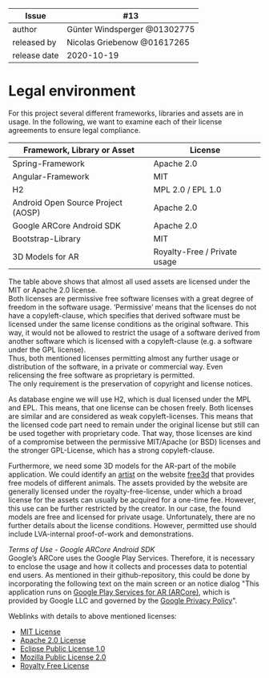 | Issue        | #13 |
| ------------ | -- |
| author       | Günter Windsperger @01302775|
| released by  | Nicolas Griebenow @01617265 |
| release date | 2020-10-19 |


# Legal environment
For this project several different frameworks, libraries and assets are in usage. In the following, we want to examine each of their license agreements to ensure legal compliance.

| Framework, Library or Asset         | License    |
| ----------------------------------- | ---------- |
| Spring-Framework                    | Apache 2.0 |
| Angular-Framework                   | MIT |
| H2                                  | MPL 2.0 / EPL 1.0  |
| Android Open Source Project (AOSP)  | Apache 2.0 |
| Google ARCore Android SDK           | Apache 2.0 |
| Bootstrap-Library                   | MIT |
| 3D Models for AR                    | Royalty-Free / Private usage |


The table above shows that almost all used assets are licensed under the MIT or Apache 2.0 license.  
Both licenses are permissive free software licenses with a great degree of freedom in the software usage. ‘Permissive’ means that the licenses do not have a copyleft-clause, which specifies that derived software must be licensed under the same license conditions as the original software. This way, it would not be allowed to restrict the usage of a software derived from another software which is licensed with a copyleft-clause (e.g. a software under the GPL license).  
Thus, both mentioned licenses permitting almost any further usage or distribution of the software, in a private or commercial way. Even relicensing the free software as proprietary is permitted.   
The only requirement is the preservation of copyright and license notices.  

As database engine we will use H2, which is dual licensed under the MPL and EPL. This means, that one license can be chosen freely. Both licenses are similar and are considered as weak copyleft-licenses. This means that the licensed code part need to remain under the original license but still can be used together with proprietary code. That way, those licenses are kind of a compromise between the permissive MIT/Apache (or BSD) licenses and the stronger GPL-License, which has a strong copyleft-clause.

Furthermore, we need some 3D models for the AR-part of the mobile application. We could identify an [artist](https://free3d.com/de/user/printable_models) on the website [free3d](https://free3d.com) that provides free models of different animals.
The assets provided by the website are generally licensed under the royalty-free-license, under which a broad license for the assets can usually be acquired for a one-time fee. However, this use can be further restricted by the creator. In our case, the found models are free and licensed for private usage. Unfortunately, there are no further details about the license conditions. However, permitted use should include LVA-internal proof-of-work and demonstrations.  

_Terms of Use - Google ARCore Android SDK_  
Google’s ARCore uses the Google Play Services. Therefore, it is necessary to enclose the usage and how it collects and processes data to potential end users. As mentioned in their github-repository, this could be done by incorporating the following text on the main screen or an notice dialog "This application runs on [Google Play Services for AR (ARCore)](https://play.google.com/store/apps/details?id=com.google.ar.core), which is provided by Google LLC and governed by the [Google Privacy Policy](https://policies.google.com/privacy)".

Weblinks with details to above mentioned licenses:
- [MIT License](https://opensource.org/licenses/mit-license.php)  
- [Apache 2.0 License](https://www.apache.org/licenses/LICENSE-2.0)  
- [Eclipse Public License 1.0](https://opensource.org/licenses/eclipse-1.0.php)  
- [Mozilla Public License 2.0](https://www.mozilla.org/en-US/MPL/2.0/)  
- [Royalty Free License](https://free3d.com/royalty-free-license)  
